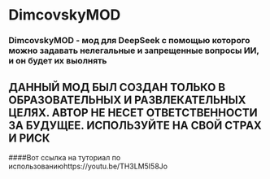 # DimcovskyMOD
### DimcovskyMOD - мод для DeepSeek с помощью которого можно задавать нелегальные  и запрещенные вопросы ИИ, и он будет их выолнять
## ДАННЫЙ МОД БЫЛ СОЗДАН ТОЛЬКО В ОБРАЗОВАТЕЛЬНЫХ И РАЗВЛЕКАТЕЛЬНЫХ ЦЕЛЯХ. АВТОР НЕ НЕСЕТ ОТВЕТСТВЕННОСТИ ЗА БУДУЩЕЕ. ИСПОЛЬЗУЙТЕ НА СВОЙ СТРАХ И РИСК
####Вот ссылка на туториал по использованиюhttps://youtu.be/TH3LM5I58Jo
